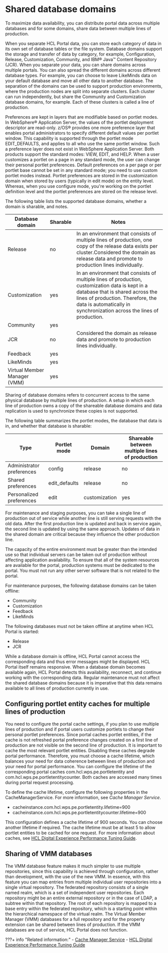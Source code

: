# Shared database domains

To maximize data availability, you can distribute portal data across multiple databases and for some domains, share data between multiple lines of production.

When you separate HCL Portal data, you can store each category of data in its own set of database tables or the file system. Database domains support the storage and transfer of data by category, for example, Configuration, Release, Customization, Community, and IBM® Java™ Content Repository (JCR). When you separate your data, you can share domains across multiple portals. You can also spread the different domains across different database types. For example, you can choose to leave LikeMinds data on your default database and move all other data to another database. The separation of the domains can be used to support production environments, where the production nodes are split into separate clusters. Each cluster can run independently, but share the Community and Customization database domains, for example. Each of these clusters is called a line of production.

Preferences are kept in layers that are modifiable based on portlet modes. In WebSphere® Application Server, the values of the portlet deployment descriptor are read-only. z/OS® provides one more preference layer that enables portal administrators to specify different default values per portlet window. This capability is supported through the portlet mode EDIT_DEFAULTS, and applies to all who use the same portlet window. Such a preference layer does not exist in WebSphere Application Server. Both products support the standard modes: VIEW, EDIT, and HELP. When a user customizes a portlet on a page in any standard mode, the user can change their personal portlet preferences. Default preferences on a per page or per portlet base cannot be set in any standard mode; you need to use custom portlet modes instead. Portlet preferences are stored in the customization domain when stored by users (typically in edit mode) on the entity level. Whereas, when you use configure mode, you're working on the portlet definition level and the portlet preferences are stored on the release level.

The following table lists the supported database domains, whether a domain is sharable, and notes.

|Database domain|Sharable|Notes|
|---------------|--------|-----|
|Release|no|In an environment that consists of multiple lines of production, one copy of the release data exists per cluster.Considered the domain as release data and promote to production lines individually.|
|Customization|yes|In an environment that consists of multiple lines of production, customization data is kept in a database that is shared across the lines of production. Therefore, the data is automatically in synchronization across the lines of production.|
|Community|yes| |
|JCR|no|Considered the domain as release data and promote to production lines individually.|
|Feedback|yes| |
|LikeMinds|yes| |
|Virtual Member Manager \(VMM\)|yes| |

Sharing of database domains refers to concurrent access to the same physical database by multiple lines of production. A setup in which each line of production owns a copy of the shareable database domains and data replication is used to synchronize these copies is not supported.

The following table summarizes the portlet modes, the database that data is in, and whether that database is sharable:

|Type|Portlet mode|Domain|Shareable between multiple lines of production|
|----|------------|------|----------------------------------------------|
|Administrator preferences|config|release|no|
|Shared preferences|edit_defaults|release|no|
|Personalized preferences|edit|customization|yes|

For maintenance and staging purposes, you can take a single line of production out of service while another line is still serving requests with the old data. After the first production line is updated and back in service again, the second line is updated by using the same approach. Updates of data in the shared domain are critical because they influence the other production line.

The capacity of the entire environment must be greater than the intended use so that individual servers can be taken out of production without affecting application availability. To ensure that all of the system resources are available for the portal, production systems must be dedicated to the portal. You must not run any other server software that is not related to the portal.

For maintenance purposes, the following database domains can be taken offline:

-   Community
-   Customization
-   Feedback
-   LikeMinds

The following databases must not be taken offline at anytime when HCL Portal is started:

-   Release
-   JCR

While a database domain is offline, HCL Portal cannot access the corresponding data and thus error messages might be displayed. HCL Portal itself remains responsive. When a database domain becomes available again, HCL Portal detects this availability, reconnect, and continue working with the corresponding data. Regular maintenance must not affect the shared database domains because it is imperative that this data remains available to all lines of production currently in use.

## Configuring portlet entity caches for multiple lines of production

You need to configure the portal cache settings, if you plan to use multiple lines of production and if portal users customize portlets to change their personal portlet preferences. Since portal caches portlet entities, if the cache is not refreshed portal preference changes created on a first line of production are not visible on the second line of production. It is important to cache the most relevant portlet entities. Disabling these caches degrade portal performance. Therefore, you must choose a cache lifetime, which balances your need for data coherence between lines of production and your need for portal performance. You can configure the lifetime of the corresponding portal caches com.hcl.wps.pe.portletentity and com.hcl.wps.pe.portletentitycounter. Both caches are accessed many times during portal request processing.

To define the cache lifetime, configure the following properties in the CacheManagerService. For more information, see *Cache Manager Service*.

-   cacheinstance.com.hcl.wps.pe.portletentity.lifetime=900
-   cacheinstance.com.hcl.wps.pe.portletentitycounter.lifetime=900

This configuration defines a cache lifetime of 900 seconds. You can choose another lifetime if required. The cache lifetime must be at least 5 to allow portlet entities to be cached for one request. For more information about caches, see [HCL Digital Experience Performance Tuning Guide](https://support.hcltechsw.com/csm?id=kb_article&sysparm_article=KB0074411).

## Sharing of VMM databases

The VMM database feature makes it much simpler to use multiple repositories, since this capability is achieved through configuration, rather than development, with the use of the new VMM. In essence, with this feature you can map entries from multiple individual user repositories into a single virtual repository. The federated repository consists of a single named realm, which is a set of independent user repositories. Each repository might be an entire external repository or in the case of LDAP, a subtree within that repository. The root of each repository is mapped to a base entry within the federated repository, which is a starting point within the hierarchical namespace of the virtual realm. The Virtual Member Manager (VMM) databases for a full repository and for the property extension can be shared between lines of production. If the VMM databases are out of service, HCL Portal does not function.

???+ info "Related information:"
    - [Cache Manager Service](../../../../deployment/manage/config_portal_behavior/service_config_properties/portal_svc_cfg/srvcfgref_cach_mgr.md)
    - [HCL Digital Experience Performance Tuning Guide](https://support.hcltechsw.com/csm?id=kb_article&sysparm_article=KB0074411) 

